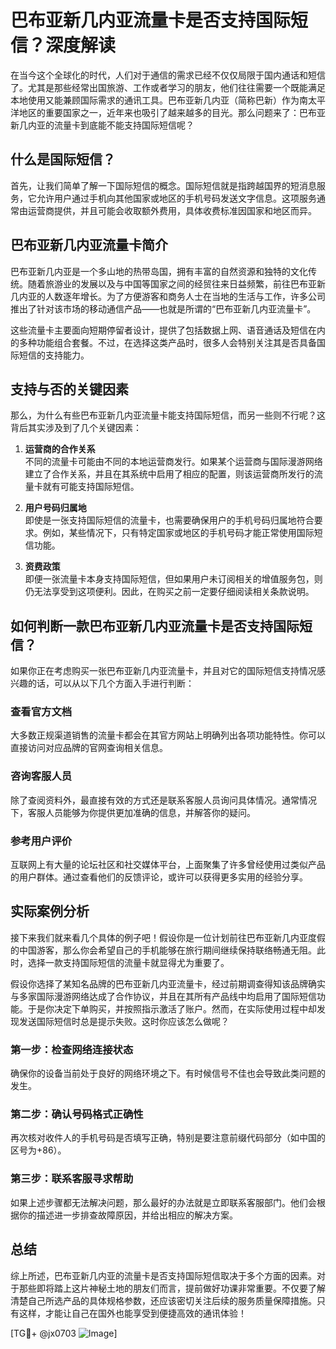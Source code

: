 # 巴布亚新几内亚流量卡是否支持国际短信？深度解读

在当今这个全球化的时代，人们对于通信的需求已经不仅仅局限于国内通话和短信了。尤其是那些经常出国旅游、工作或者学习的朋友，他们往往需要一个既能满足本地使用又能兼顾国际需求的通讯工具。巴布亚新几内亚（简称巴新）作为南太平洋地区的重要国家之一，近年来也吸引了越来越多的目光。那么问题来了：巴布亚新几内亚的流量卡到底能不能支持国际短信呢？

## 什么是国际短信？

首先，让我们简单了解一下国际短信的概念。国际短信就是指跨越国界的短消息服务，它允许用户通过手机向其他国家或地区的手机号码发送文字信息。这项服务通常由运营商提供，并且可能会收取额外费用，具体收费标准因国家和地区而异。

## 巴布亚新几内亚流量卡简介

巴布亚新几内亚是一个多山地的热带岛国，拥有丰富的自然资源和独特的文化传统。随着旅游业的发展以及与中国等国家之间的经贸往来日益频繁，前往巴布亚新几内亚的人数逐年增长。为了方便游客和商务人士在当地的生活与工作，许多公司推出了针对该市场的移动通信产品——也就是所谓的“巴布亚新几内亚流量卡”。

这些流量卡主要面向短期停留者设计，提供了包括数据上网、语音通话及短信在内的多种功能组合套餐。不过，在选择这类产品时，很多人会特别关注其是否具备国际短信的支持能力。

## 支持与否的关键因素

那么，为什么有些巴布亚新几内亚流量卡能支持国际短信，而另一些则不行呢？这背后其实涉及到了几个关键因素：

1. **运营商的合作关系**  
   不同的流量卡可能由不同的本地运营商发行。如果某个运营商与国际漫游网络建立了合作关系，并且在其系统中启用了相应的配置，则该运营商所发行的流量卡就有可能支持国际短信。

2. **用户号码归属地**  
   即使是一张支持国际短信的流量卡，也需要确保用户的手机号码归属地符合要求。例如，某些情况下，只有特定国家或地区的手机号码才能正常使用国际短信功能。

3. **资费政策**  
   即便一张流量卡本身支持国际短信，但如果用户未订阅相关的增值服务包，则仍无法享受到这项便利。因此，在购买之前一定要仔细阅读相关条款说明。

## 如何判断一款巴布亚新几内亚流量卡是否支持国际短信？

如果你正在考虑购买一张巴布亚新几内亚流量卡，并且对它的国际短信支持情况感兴趣的话，可以从以下几个方面入手进行判断：

### 查看官方文档
大多数正规渠道销售的流量卡都会在其官方网站上明确列出各项功能特性。你可以直接访问对应品牌的官网查询相关信息。

### 咨询客服人员
除了查阅资料外，最直接有效的方式还是联系客服人员询问具体情况。通常情况下，客服人员能够为你提供更加准确的信息，并解答你的疑问。

### 参考用户评价
互联网上有大量的论坛社区和社交媒体平台，上面聚集了许多曾经使用过类似产品的用户群体。通过查看他们的反馈评论，或许可以获得更多实用的经验分享。

## 实际案例分析

接下来我们就来看几个具体的例子吧！假设你是一位计划前往巴布亚新几内亚度假的中国游客，那么你会希望自己的手机能够在旅行期间继续保持联络畅通无阻。此时，选择一款支持国际短信的流量卡就显得尤为重要了。

假设你选择了某知名品牌的巴布亚新几内亚流量卡，经过前期调查得知该品牌确实与多家国际漫游网络达成了合作协议，并且在其所有产品线中均启用了国际短信功能。于是你决定下单购买，并按照指示激活了账户。然而，在实际使用过程中却发现发送国际短信时总是提示失败。这时你应该怎么做呢？

### 第一步：检查网络连接状态
确保你的设备当前处于良好的网络环境之下。有时候信号不佳也会导致此类问题的发生。

### 第二步：确认号码格式正确性
再次核对收件人的手机号码是否填写正确，特别是要注意前缀代码部分（如中国的区号为+86）。

### 第三步：联系客服寻求帮助
如果上述步骤都无法解决问题，那么最好的办法就是立即联系客服部门。他们会根据你的描述进一步排查故障原因，并给出相应的解决方案。

## 总结

综上所述，巴布亚新几内亚的流量卡是否支持国际短信取决于多个方面的因素。对于那些即将踏上这片神秘土地的朋友们而言，提前做好功课非常重要。不仅要了解清楚自己所选产品的具体规格参数，还应该密切关注后续的服务质量保障措施。只有这样，才能让自己在国外也能享受到便捷高效的通讯体验！

[TG💪+ @jx0703 ![Image](https://github.com/user-attachments/assets/dbca1d08-cadb-493c-b0ec-ad6f7a83f270)]